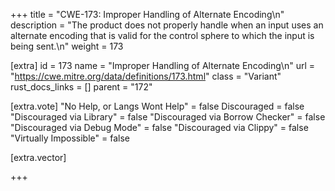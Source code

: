 +++
title = "CWE-173: Improper Handling of Alternate Encoding\n"
description = "The product does not properly handle when an input uses an alternate encoding that is valid for the control sphere to which the input is being sent.\n"
weight = 173

[extra]
id = 173
name = "Improper Handling of Alternate Encoding\n"
url = "https://cwe.mitre.org/data/definitions/173.html"
class = "Variant"
rust_docs_links = []
parent = "172"

[extra.vote]
"No Help, or Langs Wont Help" = false
Discouraged = false
"Discouraged via Library" = false
"Discouraged via Borrow Checker" = false
"Discouraged via Debug Mode" = false
"Discouraged via Clippy" = false
"Virtually Impossible" = false

[extra.vector]

+++
